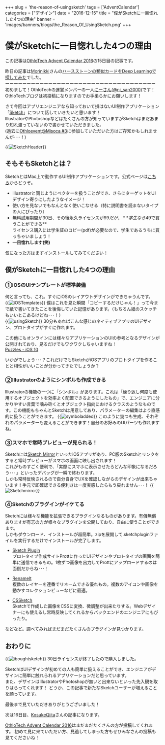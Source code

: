 +++
slug = 'the-reason-of-usingsketch'
tags = ['AdventCalendar']
categories = ["デザイン"]
date = "2016-12-15"
title = "僕がSketchに一目惚れした4つの理由"
banner = 'images/banners/blogs/the_Reason_Of_UsingSketch.png'
+++

# 僕がSketchに一目惚れした4つの理由

この記事は[OthloTech Advent Calendar 2016](http://qiita.com/advent-calendar/2016/othlotech)の15日目の記事です。

昨日の記事は[Morinikki](http://qiita.com/Morinikki)さんの[ハースストーンの類似カードをDeep Learningで探してみた](http://qiita.com/Morinikki/items/66941b9e3e57b9224fd7)でした。<br />
ーーーーーーーーーーーーーーーーーーーーーーーーーーーーーーーーーーー<br />
初めまして！OthloTechの運営メンバーの一人[にーさん(@ni_san2000)](https://twitter.com/ni_san2000)です！<br />
OthloTechブログは初投稿になりますのでお手柔らかにお願いします！

さて今回はアプリエンジニアなら知っておいて損はないUI制作アプリケーション「[Sketch](https://www.sketchapp.com/)」について話していきたいと思います！<br />
IllustratorやPhotoshopなどはたくさんの方が知っていますがSketchはまだあまり知れ渡っていないので書かせていただきました。<br />
(過去に[Othloevent@Misoca #3](https://othlotech.connpass.com/event/34943/)に参加していただいた方はご存知かもしれませんが･･･！)

{{<image src="/images/blogs/20161215/SketchHeader.png"  alt="SketchHeader" >}}

## そもそもSketchとは？
SketchとはMac上で動作するUI制作アプリケーションです。公式ページは[こちら](https://www.sketchapp.com/)からどうぞ。

- Illustratorと同じようにベクターを扱うことができ、さらにターゲットをUIデザイン寄りにしたようなイメージ！
- 使い方を見ないでもなんとなく使いこなせる（特に説明書を読まないタイプの人にぴったり）
- 無料試用期間が30日、その後永久ライセンスが$99だが、 **学生なら$49で買うことができる**<br />
ライセンス購入には学生証のコピー(pdf)が必要なので、学生であるうちに買っちゃいましょう！
- **一目惚れします(笑)**

気になった方はまずインストールしてみてください！

## 僕がSketchに一目惚れした4つの理由

### ①iOSのUIテンプレートが標準装備
何と言っても、これ。すぐにiOSのレイアウトデザインができちゃうんです。<br />
{{<image src="/images/blogs/20161215/iOSTemplates.png"  alt="iOSTemplates" >}}
僕はこれを見た瞬間「コピーするだけじゃん！」って今まで紙で書いてきたことを後悔していた記憶があります。（もちろん紙のスケッチもいいとこあるけどね･･･！）<br />
{{<image src="/images/blogs/20161215/usingSketch.png"  alt="usingSketch" >}}
30分もあればこんな感じのネイティブアプリのUIデザイン、プロトタイプがすぐに作れます。

この他にもオンラインには様々なアプリケーションのUIの参考となるデザインが公開されており、見るだけでもワクワクしちゃいますね！<br />
[Puzzles - iOS 10](http://puzzles.design/)

いかがでしょう･･･？これだけでもSketchがiOSアプリのプロトタイプを作ることと相性がいいことが分かってきたでしょうか？

### ②Illustratorのようにシンボルも作成できる
Illustratorの機能の一つに「シンボル」があります。これは「繰り返し何度も使用するオブジェクトを効率よく配置できるようにしたもの」で、エンジニアに分かりやすい言葉で噛み砕くとオブジェクト指向におけるクラスのようなものです。この機能もちゃんとSketchは用意してあり、パラメーターの編集はより直感的に扱うことができます。
{{<image src="/images/blogs/20161215/symboladded.png"  alt="symboladded" >}}
このように幾つも生成、それぞれのパラメーターも変えることができます！自分のお好みのUIパーツも作れますね。

### ③スマホで常時プレビューが見られる！
Sketchには[Sketch Mirror](https://itunes.apple.com/jp/app/sketch-mirror/id677296955?mt=8)といったiOSアプリがあり、PC版のSketchとリンクをすると常時プレビューがスマホの画面に映し出されます！<br />これがものすごく便利で、「実際にスマホに表示させたらどんな印象になるだろう･･･」といったデバッグが一瞬で終わります。<br />しかも常時反映されるので自分自身でUXを確認しながらのデザインが出来ちゃいます！手元で即確認できる便利さは一度実感したらもう戻れません･･･！
{{<image src="/images/blogs/20161215/Sketchmirror.png"  alt="Sketchmirror" >}}

### ④Sketchのプラグインがイケてる
Sketchには様々な機能を拡張できるプラグインなるものがあります。有償無償ありますが有志の方が様々なプラグインを公開しており、自由に使うことができます。<br />
しかもダウンロード、インストールが超簡単。zipを展開して.sketchpluginファイルを実行するだけでインストールが完了します。<br />

- [Sketch Plugin](https://blog.prottapp.com/post/ja/sketch-integration)<br />
プロトタイプ作成サイトProttに作ったUIデザインやプロトタイプの画面を簡単に送信できるもの。1枚ずつ画像を出力してProttにアップロードするのは面倒だからね･･･！

- [RenameIt](https://github.com/rodi01/RenameIt)<br />
複数のレイヤーを連番でリネームできる優れもの。複数のアイコンや画像を動かすコレクションビューなどに最適。

- [CSSketch](https://github.com/JohnCoates/CSSketch)<br />
Sketchで作成した画像をCSSに変換、微調整が出来たりする。Webデザイナーにも使えるし常時反映してくれるからバックエンドのエンジニアにもぴったり。

などなど。調べてみればまだまだたくさんのプラグインが見つかります。

## おわりに
{{<image src="/images/blogs/20161215/iboughtsketch.png"  alt="iboughtsketch" >}}
30日ライセンスが終了したので購入しました。

SketchはUIデザインが初めての人も簡単に扱えることができ、エンジニアがデザインに簡単に触れられるアプリケーションだと思っています。<br />
また、デザインはIllustratorやPhotoshopが無いと出来ないといった先入観を取りはらってくれます！
どうか、この記事で新たなSketchユーザーが増えることを願っています。<br />

最後まで見ていただきありがとうございました！

次は16日目、[KosukeQiita](http://qiita.com/KosukeQiita)さんの記事になります。

[OthloTech Advent Calendar 2016](http://qiita.com/advent-calendar/2016/othlotech)はまだまだたくさんの方が投稿してくれます。
初めて見に来ていただい方、見逃してしまった方もぜひみなさんの投稿も見てくださいね！
